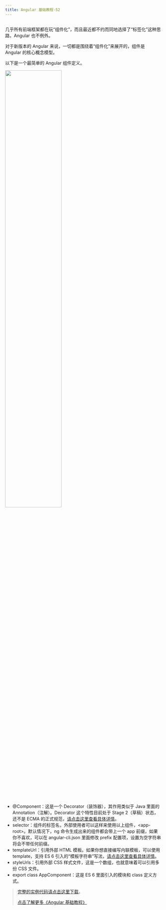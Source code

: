 ```yaml
---
title: Angular 基础教程-52
---
```

<article id="topicContainer" class="column_content"><h2 class="topic_title"></h2><div><p>几乎所有前端框架都在玩“组件化”，而且最近都不约而同地选择了“标签化”这种思路，Angular 也不例外。</p>
<p>对于新版本的 Angular 来说，一切都是围绕着“组件化”来展开的，组件是 Angular 的核心概念模型。</p>
<p>以下是一个最简单的 Angular 组件定义。</p>
<p><img src="https://images.gitbook.cn/09c6de40-e3d4-11e8-a397-15a3bf78ee55"  width = "60%" /></p>
<ul>
<li>@Component：这是一个 Decorator（装饰器），其作用类似于 Java 里面的 Annotation（注解）。Decorator 这个特性目前处于 Stage 2（草稿）状态，还不是 ECMA 的正式规范，<a href="https://tc39.github.io/proposal-decorators/#decorator-semantics">请点击这里查看具体详情</a>。</li>
<li>selector：组件的标签名，外部使用者可以这样来使用以上组件，&lt;app-root&gt;。默认情况下，ng 命令生成出来的组件都会带上一个 app 前缀，如果你不喜欢，可以在 angular-cli.json 里面修改 prefix 配置项，设置为空字符串将会不带任何前缀。</li>
<li>templateUrl：引用外部 HTML 模板。如果你想直接编写内联模板，可以使用 template，支持 ES 6 引入的“模板字符串”写法，<a href="http://es6.ruanyifeng.com/#docs/string">请点击这里查看具体详情</a>。</li>
<li>styleUrls：引用外部 CSS 样式文件，这是一个数组，也就意味着可以引用多份 CSS 文件。</li>
<li>export class AppComponent：这是 ES 6 里面引入的模块和 class 定义方式。</li>
</ul>
<blockquote>
  <p><a href="https://gitee.com/learn-angular-series/learn-component">完整的实例代码请点击这里下载</a>。</p>
  <p><a href="https://gitbook.cn/m/mazi/comp/column?columnId=5bebdaf22c33167c317cc285&utm_source=dmqqsd001">点击了解更多《Angular 基础教程》</a></p>
</blockquote></div></article>